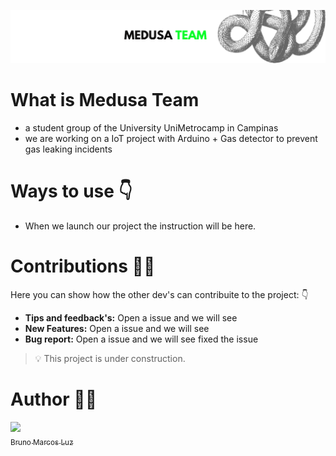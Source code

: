 ![Banner Readme Medusa](/assets-readme/banner-medusa-team.png)

# What is Medusa Team
- a student group of the University UniMetrocamp in Campinas
- we are working on a IoT project with Arduino + Gas detector to prevent gas leaking incidents
# Ways to use 👇

- When we launch our project the instruction will be here.

# Contributions 🧑‍🎨

Here you can show how the other dev's can contribuite to the project: 👇

- **Tips and feedback's:** Open a issue and we will see
- **New Features:** Open a issue and we will see
- **Bug report:**  Open a issue and we will see fixed the issue

> 💡 This project is under construction.

# Author 👨‍💻

[<img src="https://avatars.githubusercontent.com/u/50464626?v=4" width=115><br><sub>Bruno Marcos Luz</sub>](https://github.com/brunomarcosluz)  